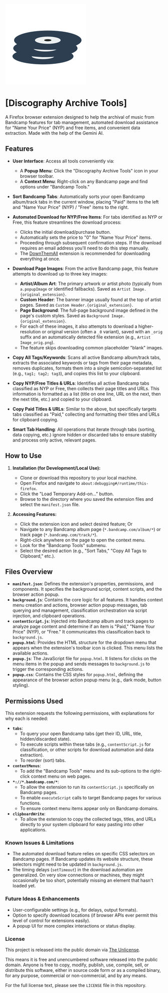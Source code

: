 ![Discography Archive Tools Logo](./logo.svg)
# [Discography Archive Tools]

A Firefox browser extension designed to help the archival of music from Bandcamp features for tab management, automated download assistance for "Name Your Price" (NYP) and free items, and convenient data extraction. Made with the help of the Gemini AI.

## Features

* **User Interface**: Access all tools conveniently via:
    * A **Popup Menu**: Click the "Discography Archive Tools" icon in your browser toolbar.
    * A **Context Menu**: Right-click on any Bandcamp page and find options under "Bandcamp Tools."

* **Sort Bandcamp Tabs**: Automatically sorts your open Bandcamp album/track tabs in the current window, placing "Paid" items to the left and "Name Your Price" (NYP) / "Free" items to the right.

* **Automated Download for NYP/Free Items**: For tabs identified as NYP or Free, this feature streamlines the download process:
    * Clicks the initial download/purchase button.
    * Automatically sets the price to "0" for "Name Your Price" items.
    * Proceeding through subsequent confirmation steps. If the download requires an email address you'll need to do this step manually.
    * The [DownThemAll](https://addons.mozilla.org/en-US/firefox/addon/downthemall/) extension is recommended for downloading everything at once.

* **Download Page Images**: From the active Bandcamp page, this feature attempts to download up to three key images:
    * **Artist/Album Art**: The primary artwork or artist photo (typically from `a.popupImage` or identified fallbacks). Saved as `Artist Image.{original_extension}`.
    * **Custom Header**: The banner image usually found at the top of artist pages. Saved as `Custom Header.{original_extension}`.
    * **Page Background**: The full-page background image defined in the page's custom styles. Saved as `Background Image.{original_extension}`.
    * For each of these images, it also attempts to download a higher-resolution or original version (often a `_0` variant), saved with an `_orig` suffix and an automatically detected file extension (e.g., `Artist Image_orig.png`).
    * The feature skips downloading common placeholder "blank" images.

* **Copy All Tags/Keywords**: Scans all active Bandcamp album/track tabs, extracts the associated keywords or tags from their page metadata, removes duplicates, formats them into a single semicolon-separated list (e.g., `tag1; tag2; tag3`), and copies this list to your clipboard.

* **Copy NYP/Free Titles & URLs**: Identifies all active Bandcamp tabs classified as NYP or Free, then collects their page titles and URLs. This information is formatted as a list (title on one line, URL on the next, then the next title, etc.) and copied to your clipboard.

* **Copy Paid Titles & URLs**: Similar to the above, but specifically targets tabs classified as "Paid," collecting and formatting their titles and URLs for clipboard copying.

* **Smart Tab Handling**: All operations that iterate through tabs (sorting, data copying, etc.) ignore hidden or discarded tabs to ensure stability and process only active, relevant pages.

## How to Use

1.  **Installation (for Development/Local Use):**
    * Clone or download this repository to your local machine.
    * Open Firefox and navigate to `about:debugging#/runtime/this-firefox`.
    * Click the "Load Temporary Add-on..." button.
    * Browse to the directory where you saved the extension files and select the `manifest.json` file.

2.  **Accessing Features:**
    * Click the extension icon and select desired feature; Or
    * Navigate to any Bandcamp album page (`*.bandcamp.com/album/*`) or track page (`*.bandcamp.com/track/*`).
    * Right-click anywhere on the page to open the context menu.
    * Look for the "Bandcamp Tools" submenu.
    * Select the desired action (e.g., "Sort Tabs," "Copy All Tags to Clipboard," etc.).

## Files Overview

* **`manifest.json`**: Defines the extension's properties, permissions, and components. It specifies the background script, content scripts, and the browser action popup.
* **`background.js`**: Contains the core logic for all features. It handles context menu creation and actions, browser action popup messages, tab querying and management, classification orchestration via script injection, and clipboard operations.
* **`contentScript.js`**: Injected into Bandcamp album and track pages to analyze page content and determine if an item is "Paid," "Name Your Price" (NYP), or "Free." It communicates this classification back to `background.js`.
* **`popup.html`**: Provides the HTML structure for the dropdown menu that appears when the extension's toolbar icon is clicked. This menu lists the available actions.
* **`popup.js`**: The JavaScript file for `popup.html`. It listens for clicks on the menu items in the popup and sends messages to `background.js` to trigger the corresponding actions.
* **`popup.css`**: Contains the CSS styles for `popup.html`, defining the appearance of the browser action popup menu (e.g., dark mode, button styling).

## Permissions Used

This extension requests the following permissions, with explanations for why each is needed:

* **`tabs`**:
    * To query your open Bandcamp tabs (get their ID, URL, title, hidden/discarded state).
    * To execute scripts within these tabs (e.g., `contentScript.js` for classification, or other scripts for download automation and data extraction).
    * To reorder (sort) tabs.
* **`contextMenus`**:
    * To add the "Bandcamp Tools" menu and its sub-options to the right-click context menu on web pages.
* **`*://*.bandcamp.com/*`**:
    * To allow the extension to run its `contentScript.js` specifically on Bandcamp pages.
    * To enable `executeScript` calls to target Bandcamp pages for various functions.
    * To ensure context menu items appear only on Bandcamp domains.
* **`clipboardWrite`**:
    * To allow the extension to copy the collected tags, titles, and URLs directly to your system clipboard for easy pasting into other applications.

### Known Issues & Limitations
* The automated download feature relies on specific CSS selectors on Bandcamp pages. If Bandcamp updates its website structure, these selectors might need to be updated in `background.js`.
* The timing delays (`setTimeout`) in the download automation are generalized. On very slow connections or machines, they might occasionally be too short, potentially missing an element that hasn't loaded yet.

### Future Ideas & Enhancements
* User-configurable settings (e.g., for delays, output formats).
* Option to specify download locations (if browser APIs ever permit this level of control for extensions easily).
* A popup UI for more complex interactions or status display.

### License
This project is released into the public domain via [The Unlicense](https://unlicense.org/).

This means it is free and unencumbered software released into the public domain. Anyone is free to copy, modify, publish, use, compile, sell, or distribute this software, either in source code form or as a compiled binary, for any purpose, commercial or non-commercial, and by any means.

For the full license text, please see the `LICENSE` file in this repository.
